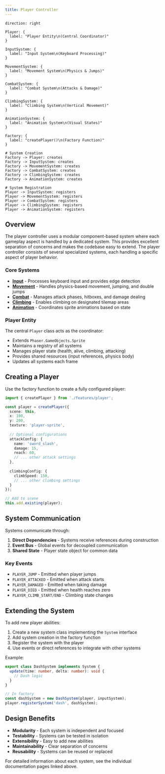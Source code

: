 ```yaml
---
title: Player Controller
---
```


```d2
direction: right

Player: {
  label: "Player Entity\n(Central Coordinator)"
}

InputSystem: {
  label: "Input System\n(Keyboard Processing)"
}

MovementSystem: {
  label: "Movement System\n(Physics & Jumps)"
}

CombatSystem: {
  label: "Combat System\n(Attacks & Damage)"
}

ClimbingSystem: {
  label: "Climbing System\n(Vertical Movement)"
}

AnimationSystem: {
  label: "Animation System\n(Visual States)"
}

Factory: {
  label: "createPlayer()\n(Factory Function)"
}

# System Creation
Factory -> Player: creates
Factory -> InputSystem: creates
Factory -> MovementSystem: creates
Factory -> CombatSystem: creates
Factory -> ClimbingSystem: creates
Factory -> AnimationSystem: creates

# System Registration
Player -> InputSystem: registers
Player -> MovementSystem: registers
Player -> CombatSystem: registers
Player -> ClimbingSystem: registers
Player -> AnimationSystem: registers
```

## Overview

The player controller uses a modular component-based system where each gameplay aspect is handled by a dedicated system. This provides excellent separation of concerns and makes the codebase easy to extend. The player controller consists of several specialized systems, each handling a specific aspect of player behavior.

### Core Systems

- **[Input](./input.md)** - Processes keyboard input and provides edge detection
- **[Movement](./movement.md)** - Handles physics-based movement, jumping, and double jumps
- **[Combat](./combat.md)** - Manages attack phases, hitboxes, and damage dealing
- **[Climbing](./climbing.md)** - Enables climbing on designated tilemap areas
- **[Animation](./animation.md)** - Coordinates sprite animations based on state

### Player Entity

The central `Player` class acts as the coordinator:
- Extends `Phaser.GameObjects.Sprite`
- Maintains a registry of all systems
- Manages player state (health, alive, climbing, attacking)
- Provides shared resources (input references, physics body)
- Updates all systems each frame

## Creating a Player

Use the factory function to create a fully configured player:

```typescript
import { createPlayer } from './features/player';

const player = createPlayer({
  scene: this,
  x: 100,
  y: 200,
  texture: 'player-sprite',
  
  // Optional configurations
  attackConfig: {
    name: 'sword_slash',
    damage: 15,
    reach: 60,
    // ... other attack settings
  },
  
  climbingConfig: {
    climbSpeed: 150,
    // ... other climbing settings
  }
});

// Add to scene
this.add.existing(player);
```

## System Communication

Systems communicate through:

1. **Direct Dependencies** - Systems receive references during construction
2. **Event Bus** - Global events for decoupled communication
3. **Shared State** - Player state object for common data

### Key Events

- `PLAYER_JUMP` - Emitted when player jumps
- `PLAYER_ATTACKED` - Emitted when attack starts
- `PLAYER_DAMAGED` - Emitted when taking damage
- `PLAYER_DIED` - Emitted when health reaches zero
- `PLAYER_CLIMB_START/END` - Climbing state changes

## Extending the System

To add new player abilities:

1. Create a new system class implementing the `System` interface
2. Add system creation in the factory function
3. Register the system with the player
4. Use events or direct references to integrate with other systems

Example:
```typescript
export class DashSystem implements System {
  update(time: number, delta: number): void {
    // Dash logic
  }
}

// In factory
const dashSystem = new DashSystem(player, inputSystem);
player.registerSystem('dash', dashSystem);
```

## Design Benefits

- **Modularity** - Each system is independent and focused
- **Testability** - Systems can be tested in isolation
- **Extensibility** - Easy to add new abilities
- **Maintainability** - Clear separation of concerns
- **Reusability** - Systems can be reused or replaced

For detailed information about each system, see the individual documentation pages linked above.
